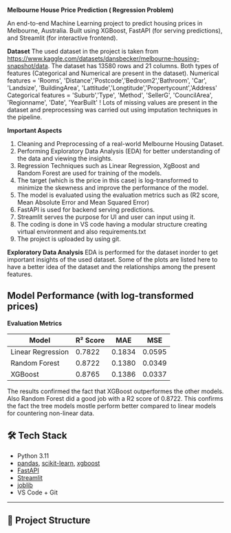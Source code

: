 **Melbourne House Price Prediction ( Regression Problem)**

An end-to-end Machine Learning project to predict housing prices in Melbourne, Australia. Built using XGBoost, FastAPI (for serving predictions), and Streamlit (for interactive frontend).

**Dataset**
The used dataset in the project is taken from https://www.kaggle.com/datasets/dansbecker/melbourne-housing-snapshot/data. The dataset has 13580 rows and 21 columns. Both types of features (Categorical and Numerical are present in the dataset).
Numerical features = 'Rooms', 'Distance','Postcode','Bedroom2','Bathroom', 'Car', 'Landsize', 'BuildingArea', 'Lattitude','Longtitude','Propertycount','Address'
Categorical features = 'Suburb','Type', 'Method', 'SellerG', 'CouncilArea', 'Regionname', 'Date', 'YearBuilt'
! Lots of missing values are present in the dataset and preprocessing was carried out using imputation techniques in the pipeline.

 **Important Aspects**
 1. Cleaning and Preprocessing of a real-world Melbourne Housing Dataset.
 2. Performing Exploratory Data Analysis (EDA) for better understanding of the data and viewing the insights.
 3. Regression Techniques such as Linear Regression, XgBoost and Random Forest are used for training of the models.
 4. The target (which is the price in this case) is log-transformed to minimize the skewness and improve the performance of the model.
 5. The model is evaluated using the evaluation metrics such as (R2 score, Mean Absolute Error and Mean Squared Error)
 6. FastAPI is used for backend serving predictions.
 7. Streamlit serves the purpose for UI and user can input using it.
 8. The coding is done in VS code having a modular structure creating virtual environment and also requirements.txt
 9. The project is uploaded by using git.

**Exploratory Data Analysis**
EDA is performed for the dataset inorder to get important insights of the used dataset. Some of the plots are listed here to have a better idea of the dataset and the relationships among the present features.





## Model Performance (with log-transformed prices) 
**Evaluation Metrics**

| Model            | R² Score | MAE     | MSE     |
|------------------|----------|---------|---------|
| Linear Regression| 0.7822   | 0.1834  | 0.0595  |
| Random Forest    | 0.8722   | 0.1380  | 0.0349  |
| XGBoost          | 0.8765   | 0.1386  | 0.0337  |

The results confirmed the fact that XGBoost outperformes the other models. Also Random Forest did a good job with a R2 score of 0.8722. This confirms the fact the tree models mostle perform better compared to linear models for countering non-linear data.




## 🛠️ Tech Stack

- Python 3.11
- [pandas](w), [scikit-learn](w), [xgboost](w)
- [FastAPI](w)
- [Streamlit](w)
- [joblib](w)
- VS Code + Git

---

## 📁 Project Structure


